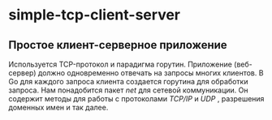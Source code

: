 # simple-tcp-client-server
## Простое клиент-серверное приложение

Используется TCP-протокол и парадигма горутин. Приложение (веб-сервер) должно одновременно отвечать 
на запросы многих клиентов. В Go для каждого запроса клиента создается горутина для обработки запроса. 
Нам понадобится пакет *net* для сетевой коммуникации. Он содержит методы для работы с протоколами *TCP/IP* и *UDP* , 
разрешения доменных имен и так далее.
